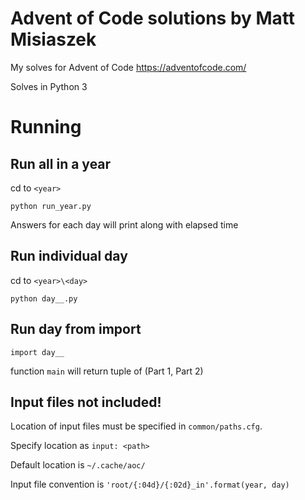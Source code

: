 # Advent of Code solutions by Matt Misiaszek
My solves for Advent of Code https://adventofcode.com/

Solves in Python 3

# Running
## Run all in a year
cd to `<year>`

`python run_year.py`

Answers for each day will print along with elapsed time

## Run individual day
cd to `<year>\<day>`

`python day__.py`

## Run day from import
`import day__`

function `main` will return tuple of (Part 1, Part 2)

## Input files not included!
Location of input files must be specified in `common/paths.cfg`.

Specify location as `input: <path>`

Default location is `~/.cache/aoc/`

Input file convention is `'root/{:04d}/{:02d}_in'.format(year, day)`
